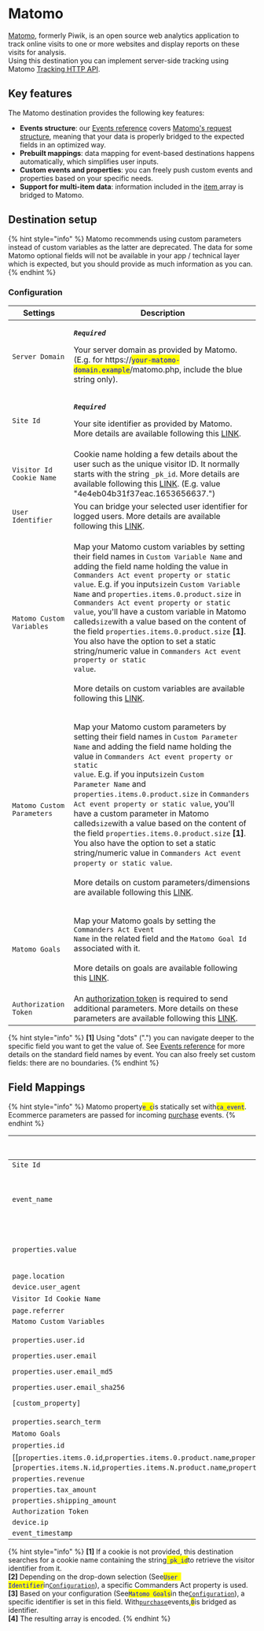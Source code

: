 # Matomo

[Matomo](https://matomo.org/), formerly Piwik, is an open source web analytics application to track online visits to one or more websites and display reports on these visits for analysis.\
Using this destination you can implement server-side tracking using Matomo [Tracking HTTP API](https://developer.matomo.org/api-reference/tracking-api).

## Key features

The Matomo destination provides the following key features:

* **Events structure**: our [Events reference](https://community.commandersact.com/platform-x/developers/tracking/events-reference) covers [Matomo's request structure](https://developer.matomo.org/api-reference/tracking-api), meaning that your data is properly bridged to the expected fields in an optimized way.
* **Prebuilt mappings**: data mapping for event-based destinations happens automatically, which simplifies user inputs.
* **Custom events and properties**: you can freely push custom events and properties based on your specific needs.
* **Support for multi-item data**: information included in the [item ](https://community.commandersact.com/platform-x/developers/tracking/events-reference#item)array is bridged to Matomo.

## Destination setup

{% hint style="info" %}
Matomo recommends using custom parameters instead of custom variables as the latter are deprecated. The data for some Matomo optional fields will not be available in your app / technical layer which is expected, but you should provide as much information as you can.
{% endhint %}

### Configuration

| Settings                   | Description                                                                                                                                                                                                                                                                                                                                                                                                                                                                                                                                                                                                                                                                                                                                                                                                                                                                                                      |
| -------------------------- | ---------------------------------------------------------------------------------------------------------------------------------------------------------------------------------------------------------------------------------------------------------------------------------------------------------------------------------------------------------------------------------------------------------------------------------------------------------------------------------------------------------------------------------------------------------------------------------------------------------------------------------------------------------------------------------------------------------------------------------------------------------------------------------------------------------------------------------------------------------------------------------------------------------------- |
| `Server Domain`            | <p><em><strong><code>Required</code></strong></em></p><p>Your server domain as provided by Matomo. (E.g. for https://<mark style="color:blue;"><code>your-matomo-domain.example</code></mark>/matomo.php, include the blue string only).</p>                                                                                                                                                                                                                                                                                                                                                                                                                                                                                                                                                                                                                                                                     |
| `Site Id`                  | <p><em><strong><code>Required</code></strong></em></p><p>Your site identifier as provided by Matomo. More details are available following this <a href="https://matomo.org/faq/general/faq_19212/">LINK</a>.</p>                                                                                                                                                                                                                                                                                                                                                                                                                                                                                                                                                                                                                                                                                                 |
| `Visitor Id Cookie Name`   | Cookie name holding a few details about the user such as the unique visitor ID. It normally starts with the string `_pk_id`. More details are available following this [LINK](https://matomo.org/faq/general/faq\_146/). (E.g. value "4e4eb04b31f37eac.1653656637.")                                                                                                                                                                                                                                                                                                                                                                                                                                                                                                                                                                                                                                             |
| `User Identifier`          | You can bridge your selected user identifier for logged users. More details are available following this [LINK](https://matomo.org/guide/reports/user-ids/).                                                                                                                                                                                                                                                                                                                                                                                                                                                                                                                                                                                                                                                                                                                                                     |
| `Matomo Custom Variables`  | <p>Map your Matomo custom variables by setting their field names in <code>Custom Variable Name</code> and adding the field name holding the value <strong></strong> in <code>Commanders Act event property or static value</code>. E.g. if you input<code>size</code>in <code>Custom Variable Name</code> and <code>properties.items.0.product.size</code> in <code>Commanders Act event property or static value</code>, you'll have a custom variable in Matomo called<code>size</code>with a value based on the content of the field <code>properties.items.0.product.size</code> <strong>[1]</strong>. You also have the option to set a static string/numeric value in <code>Commanders Act event property or static value</code>.<br><br>More details on custom variables are available following this <a href="https://matomo.org/faq/how-to/guide-to-using-custom-variables-deprecated/">LINK</a>.</p>   |
| `Matomo Custom Parameters` | <p>Map your Matomo custom parameters by setting their field names in <code>Custom Parameter Name</code> and adding the field name holding the value <strong></strong> in <code>Commanders Act event property or static value</code>. E.g. if you input<code>size</code>in <code>Custom Parameter Name</code> and <code>properties.items.0.product.size</code> in <code>Commanders Act event property or static value</code>, you'll have a custom parameter in Matomo called<code>size</code>with a value based on the content of the field <code>properties.items.0.product.size</code> <strong>[1]</strong>. You also have the option to set a static string/numeric value in <code>Commanders Act event property or static value</code>.<br><br>More details on custom parameters/dimensions are available following this <a href="https://matomo.org/guide/reporting-tools/custom-dimensions/">LINK</a>.</p> |
| `Matomo Goals`             | <p>Map your Matomo goals by setting the <code>Commanders Act Event Name</code> in the related field and the <code>Matomo Goal Id</code> associated with it.<br><br>More details on goals are available following this <a href="https://matomo.org/guide/reports/goals-and-conversions/">LINK</a>.</p>                                                                                                                                                                                                                                                                                                                                                                                                                                                                                                                                                                                                            |
| `Authorization Token`      | An [authorization token](https://matomo.org/faq/general/faq\_114/) is required to send additional parameters. More details on these parameters are available following this [LINK](https://developer.matomo.org/api-reference/tracking-api#other-parameters-require-authentication-via-token\_auth).                                                                                                                                                                                                                                                                                                                                                                                                                                                                                                                                                                                                             |

{% hint style="info" %}
**\[1]** Using "dots" (".") you can navigate deeper to the specific field you want to get the value of. See [Events reference](https://community.commandersact.com/platform-x/developers/tracking/events-reference) for more details on the standard field names by event. You can also freely set custom fields: there are no boundaries.
{% endhint %}

## Field Mappings

{% hint style="info" %}
Matomo property<mark style="color:blue;">`e_c`</mark>is statically set with<mark style="color:blue;">`ca_event`</mark>.\
Ecommerce parameters are passed for incoming [purchase](https://community.commandersact.com/platform-x/developers/tracking/events-reference#purchase) events.&#x20;
{% endhint %}

| Commanders Act Properties                                                                                                                                                                                                                                                                                                                            | Matomo Properties                                                             |
| ---------------------------------------------------------------------------------------------------------------------------------------------------------------------------------------------------------------------------------------------------------------------------------------------------------------------------------------------------- | ----------------------------------------------------------------------------- |
| `Site Id`                                                                                                                                                                                                                                                                                                                                            | `idsite`                                                                      |
| `event_name`                                                                                                                                                                                                                                                                                                                                         | <p><code>action_name</code></p><p><code>e_a</code></p><p><code>e_n</code></p> |
| `properties.value`                                                                                                                                                                                                                                                                                                                                   | <p><code>e_v</code></p><p><code>revenue</code></p>                            |
| `page.location`                                                                                                                                                                                                                                                                                                                                      | `url`                                                                         |
| `device.user_agent`                                                                                                                                                                                                                                                                                                                                  | `ua`                                                                          |
| `Visitor Id Cookie Name`                                                                                                                                                                                                                                                                                                                             | `_id` **\[1]**                                                                |
| `page.referrer`                                                                                                                                                                                                                                                                                                                                      | `urlref`                                                                      |
| `Matomo Custom Variables`                                                                                                                                                                                                                                                                                                                            | `_cvars`                                                                      |
| <p><code>properties.user.id</code></p><p><code>properties.user.email</code></p><p><code>properties.user.email_md5</code></p><p><code>properties.user.email_sha256</code></p><p><code>[custom_property]</code></p>                                                                                                                                    | `uid` **\[2]**                                                                |
| `properties.search_term`                                                                                                                                                                                                                                                                                                                             | `search`                                                                      |
| `Matomo Goals`                                                                                                                                                                                                                                                                                                                                       | `idgoal` **\[3]**                                                             |
| `properties.id`                                                                                                                                                                                                                                                                                                                                      | `ec_id`                                                                       |
| \[\[`properties.items.0.id`,`properties.items.0.product.name`,`properties.items.0.product.category_1`,`properties.items.0.product.price`,`properties.items.0.quantity`],`...`,\[`properties.items.N.id`,`properties.items.N.product.name`,`properties.items.N.product.category_1`,`properties.items.N.product.price`,`properties.items.N.quantity`]] | `ec_items` **\[4]**                                                           |
| `properties.revenue`                                                                                                                                                                                                                                                                                                                                 | `ec_st`                                                                       |
| `properties.tax_amount`                                                                                                                                                                                                                                                                                                                              | `ec_tx`                                                                       |
| `properties.shipping_amount`                                                                                                                                                                                                                                                                                                                         | `ec_sh`                                                                       |
| `Authorization Token`                                                                                                                                                                                                                                                                                                                                | `token_auth`                                                                  |
| `device.ip`                                                                                                                                                                                                                                                                                                                                          | `cip`                                                                         |
| `event_timestamp`                                                                                                                                                                                                                                                                                                                                    | `cdt`                                                                         |

{% hint style="info" %}
**\[1]** If a cookie is not provided, this destination searches for a cookie name containing the string<mark style="color:blue;">`_pk_id`</mark>to retrieve the visitor identifier from it.\
**\[2]** Depending on the drop-down selection (See<mark style="color:blue;">`User Identifier`</mark>in[`Configuration`](matomo.md#configuration)), a specific Commanders Act property is used.\
**\[3]** Based on your configuration (See<mark style="color:blue;">`Matomo Goals`</mark>in the[`Configuration`](matomo.md#configuration)), a specific identifier is set in this field. With[`purchase`](https://community.commandersact.com/platform-x/developers/tracking/events-reference#purchase)events,<mark style="color:blue;">`0`</mark>is bridged as identifier. \
**\[4]** The resulting array is encoded.&#x20;
{% endhint %}
